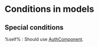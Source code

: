 # Conditions in models

## Special conditions
 %self% : Should use [AuthComponent](../theme_config.component_authComponent.md/docs:template).
